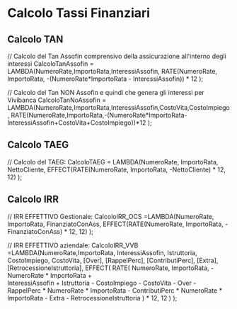 # Calcolo Tassi Finanziari

## Calcolo TAN
// Calcolo del Tan Assofin comprensivo della assicurazione all'interno degli interessi
CalcoloTanAssofin = LAMBDA(NumeroRate,ImportoRata,InteressiAssofin,
  RATE(NumeroRate, ImportoRata, -(NumeroRate*ImportoRata - InteressiAssofin)) * 12
);
  
// Calcolo del Tan NON Assofin e quindi che genera gli interessi per Vivibanca
CalcoloTanNoAssofin = LAMBDA(NumeroRate,ImportoRata,InteressiAssofin,CostoVita,CostoImpiego,
  RATE(NumeroRate,ImportoRata,-(NumeroRate*ImportoRata-InteressiAssofin+CostoVita+CostoImpiego))*12
);



## Calcolo TAEG
// Calcolo del TAEG:
CalcoloTAEG = LAMBDA(NumeroRate, ImportoRata, NettoCliente,
  EFFECT(RATE(NumeroRate, ImportoRata, -NettoCliente) * 12, 12)
);


## Calcolo IRR
// IRR EFFETTIVO Gestionale:
CalcoloIRR_OCS =LAMBDA(NumeroRate, ImportoRata, FinanziatoConAss,
  EFFECT(RATE(NumeroRate, ImportoRata, -FinanziatoConAss) * 12, 12)
);

// IRR EFFETTIVO aziendale:
CalcoloIRR_VVB =LAMBDA(NumeroRate,ImportoRata, InteressiAssofin, Istruttoria, CostoImpiego, CostoVita, [Over], [RappelPerc], [ContributiPerc], [Extra], [RetrocessioneIstruttoria],
  EFFECT(
    RATE(
        NumeroRate,
        ImportoRata,
        -NumeroRate * ImportoRata +  
        InteressiAssofin + 
        Istruttoria - 
        CostoImpiego - CostoVita - 
        Over - 
        RappelPerc * NumeroRate * ImportoRata - ContributiPerc * NumeroRate * ImportoRata -
        Extra - 
        RetrocessioneIstruttoria
    ) * 12,
    12
)
);